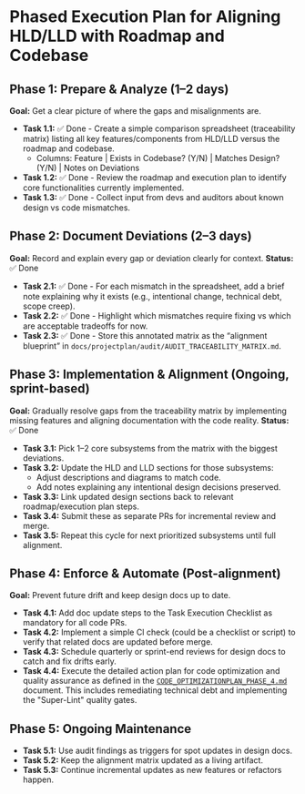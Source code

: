 # Phased Execution Plan for Aligning HLD/LLD with Roadmap and Codebase

## Phase 1: Prepare & Analyze (1–2 days)

**Goal:** Get a clear picture of where the gaps and misalignments are.

- **Task 1.1:** ✅ Done - Create a simple comparison spreadsheet (traceability matrix) listing all key features/components from HLD/LLD versus the roadmap and codebase.
  - Columns: Feature | Exists in Codebase? (Y/N) | Matches Design? (Y/N) | Notes on Deviations
- **Task 1.2:** ✅ Done - Review the roadmap and execution plan to identify core functionalities currently implemented.
- **Task 1.3:** ✅ Done - Collect input from devs and auditors about known design vs code mismatches.

## Phase 2: Document Deviations (2–3 days)

**Goal:** Record and explain every gap or deviation clearly for context.
**Status:** ✅ Done

- **Task 2.1:** ✅ Done - For each mismatch in the spreadsheet, add a brief note explaining why it exists (e.g., intentional change, technical debt, scope creep).
- **Task 2.2:** ✅ Done - Highlight which mismatches require fixing vs which are acceptable tradeoffs for now.
- **Task 2.3:** ✅ Done - Store this annotated matrix as the “alignment blueprint” in `docs/projectplan/audit/AUDIT_TRACEABILITY_MATRIX.md`.

## Phase 3: Implementation & Alignment (Ongoing, sprint-based)

**Goal:** Gradually resolve gaps from the traceability matrix by implementing missing features and aligning documentation with the code reality.
**Status:** ✅ Done

- **Task 3.1:** Pick 1–2 core subsystems from the matrix with the biggest deviations.
- **Task 3.2:** Update the HLD and LLD sections for those subsystems:
  - Adjust descriptions and diagrams to match code.
  - Add notes explaining any intentional design decisions preserved.
- **Task 3.3:** Link updated design sections back to relevant roadmap/execution plan steps.
- **Task 3.4:** Submit these as separate PRs for incremental review and merge.
- **Task 3.5:** Repeat this cycle for next prioritized subsystems until full alignment.

## Phase 4: Enforce & Automate (Post-alignment)

**Goal:** Prevent future drift and keep design docs up to date.

- **Task 4.1:** Add doc update steps to the Task Execution Checklist as mandatory for all code PRs.
- **Task 4.2:** Implement a simple CI check (could be a checklist or script) to verify that related docs are updated before merge.
- **Task 4.3:** Schedule quarterly or sprint-end reviews for design docs to catch and fix drifts early.
- **Task 4.4:** Execute the detailed action plan for code optimization and quality assurance as defined in the [`CODE_OPTIMIZATIONPLAN_PHASE_4.md`](./CODE_OPTIMIZATIONPLAN_PHASE_4.md) document. This includes remediating technical debt and implementing the "Super-Lint" quality gates.

## Phase 5: Ongoing Maintenance

- **Task 5.1:** Use audit findings as triggers for spot updates in design docs.
- **Task 5.2:** Keep the alignment matrix updated as a living artifact.
- **Task 5.3:** Continue incremental updates as new features or refactors happen.
